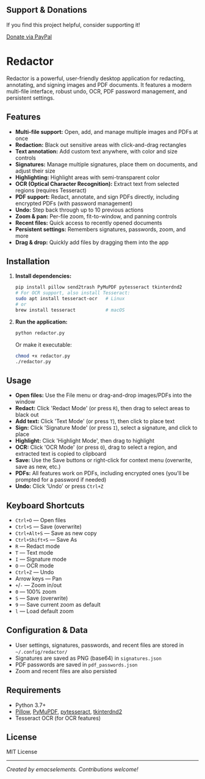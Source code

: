 ## Support & Donations

If you find this project helpful, consider supporting it!

[Donate via PayPal](https://www.paypal.com/paypalme/revrari)

# Redactor

Redactor is a powerful, user-friendly desktop application for redacting, annotating, and signing images and PDF documents. It features a modern multi-file interface, robust undo, OCR, PDF password management, and persistent settings.

## Features

- **Multi-file support:** Open, add, and manage multiple images and PDFs at once
- **Redaction:** Black out sensitive areas with click-and-drag rectangles
- **Text annotation:** Add custom text anywhere, with color and size controls
- **Signatures:** Manage multiple signatures, place them on documents, and adjust their size
- **Highlighting:** Highlight areas with semi-transparent color
- **OCR (Optical Character Recognition):** Extract text from selected regions (requires Tesseract)
- **PDF support:** Redact, annotate, and sign PDFs directly, including encrypted PDFs (with password management)
- **Undo:** Step back through up to 10 previous actions
- **Zoom & pan:** Per-file zoom, fit-to-window, and panning controls
- **Recent files:** Quick access to recently opened documents
- **Persistent settings:** Remembers signatures, passwords, zoom, and more
- **Drag & drop:** Quickly add files by dragging them into the app

## Installation

1. **Install dependencies:**

   ```bash
   pip install pillow send2trash PyMuPDF pytesseract tkinterdnd2
   # For OCR support, also install Tesseract:
   sudo apt install tesseract-ocr   # Linux
   # or
   brew install tesseract           # macOS
   ```

2. **Run the application:**

   ```bash
   python redactor.py
   ```

   Or make it executable:

   ```bash
   chmod +x redactor.py
   ./redactor.py
   ```

## Usage

- **Open files:** Use the File menu or drag-and-drop images/PDFs into the window
- **Redact:** Click 'Redact Mode' (or press `R`), then drag to select areas to black out
- **Add text:** Click 'Text Mode' (or press `T`), then click to place text
- **Sign:** Click 'Signature Mode' (or press `I`), select a signature, and click to place
- **Highlight:** Click 'Highlight Mode', then drag to highlight
- **OCR:** Click 'OCR Mode' (or press `O`), drag to select a region, and extracted text is copied to clipboard
- **Save:** Use the Save buttons or right-click for context menu (overwrite, save as new, etc.)
- **PDFs:** All features work on PDFs, including encrypted ones (you'll be prompted for a password if needed)
- **Undo:** Click 'Undo' or press `Ctrl+Z`

## Keyboard Shortcuts

- `Ctrl+O` — Open files
- `Ctrl+S` — Save (overwrite)
- `Ctrl+Alt+S` — Save as new copy
- `Ctrl+Shift+S` — Save As
- `R` — Redact mode
- `T` — Text mode
- `I` — Signature mode
- `O` — OCR mode
- `Ctrl+Z` — Undo
- Arrow keys — Pan
- `+`/`-` — Zoom in/out
- `0` — 100% zoom
- `S` — Save (overwrite)
- `9` — Save current zoom as default
- `l` — Load default zoom

## Configuration & Data

- User settings, signatures, passwords, and recent files are stored in `~/.config/redactor/`
- Signatures are saved as PNG (base64) in `signatures.json`
- PDF passwords are saved in `pdf_passwords.json`
- Zoom and recent files are also persisted

## Requirements

- Python 3.7+
- [Pillow](https://python-pillow.org/), [PyMuPDF](https://pymupdf.readthedocs.io/), [pytesseract](https://github.com/madmaze/pytesseract), [tkinterdnd2](https://github.com/pmgagne/tkinterdnd2)
- Tesseract OCR (for OCR features)

## License

MIT License

---

*Created by emacselements. Contributions welcome!*
